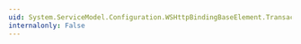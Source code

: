 ```yaml
---
uid: System.ServiceModel.Configuration.WSHttpBindingBaseElement.TransactionFlow
internalonly: False
---
```

